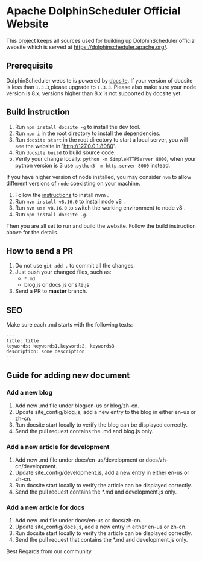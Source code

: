 # Apache DolphinScheduler Official Website

This project keeps all sources used for building up DolphinScheduler official website which is served at https://dolphinscheduler.apache.org/.

## Prerequisite

DolphinScheduler website is powered by [docsite](https://github.com/txd-team/docsite).
If your version of docsite is less than `1.3.3`,please upgrade to `1.3.3`.
Please also make sure your node version is 8.x, versions higher than 8.x is not supported by docsite yet.

## Build instruction 

1. Run `npm install docsite -g` to install the dev tool.
2. Run `npm i` in the root directory to install the dependencies.
3. Run `docsite start` in the root directory to start a local server, you will see the website in 'http://127.0.0.1:8080'.
4. Run `docsite build` to build source code.
5. Verify your change locally: `python -m SimpleHTTPServer 8000`, when your python version is 3 use :`python3 -m http.server 8000` instead.

If you have higher version of node installed, you may consider `nvm` to allow different versions of `node` coexisting on your machine.

1. Follow the [instructions](http://nvm.sh) to install nvm .
2. Run `nvm install v8.16.0` to install node v8 .
3. Run `nvm use v8.16.0` to switch the working environment to node v8 .
4. Run `npm install docsite -g`.

Then you are all set to run and build the website. Follow the build instruction above for the details.


## How to send a PR

1. Do not use `git add .` to commit all the changes.
2. Just push your changed files, such as:
    * `*.md`
	* blog.js or docs.js or site.js
3. Send a PR to **master** branch.

## SEO

Make sure each .md starts with the following texts:

```
---
title: title
keywords: keywords1,keywords2, keywords3
description: some description
---
```


## Guide for adding new document

### Add a new blog

1. Add new .md file under blog/en-us or blog/zh-cn.
2. Update site_config/blog.js, add a new entry to the blog in either en-us or zh-cn.
3. Run docsite start locally to verify the blog can be displayed correctly.
4. Send the pull request contains the .md and blog.js only.


### Add a new article for development

1. Add new .md file under docs/en-us/development or docs/zh-cn/development.
2. Update site_config/development.js, add a new entry in either en-us or zh-cn.
3. Run docsite start locally to verify the article can be displayed correctly.
4. Send the pull request contains the *.md and development.js only.


### Add a new article for docs

1. Add new .md file under docs/en-us or docs/zh-cn.
2. Update site_config/docs.js, add a new entry in either en-us or zh-cn.
3. Run docsite start locally to verify the article can be displayed correctly.
4. Send the pull request that contains the *.md and development.js only.

Best Regards from our community
